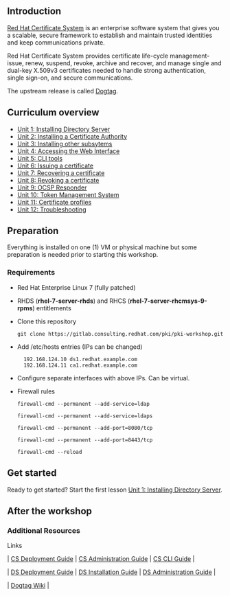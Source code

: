 ## Introduction

[Red Hat Certificate System](https://www.redhat.com/en/technologies/cloud-computing/certificate-system "Red Hat Certificate System") is an enterprise software system that gives you a scalable, secure framework to establish and maintain trusted identities and keep communications private.

Red Hat Certificate System provides certificate life-cycle management-issue, renew, suspend, revoke, archive and recover, and manage single and dual-key X.509v3 certificates needed to handle strong authentication, single sign-on, and secure communications.

The upstream release is called [Dogtag](http://www.dogtagpki.org "Dogtag PKI").

## Curriculum overview

* [Unit 1: Installing Directory Server](https://gitlab.consulting.redhat.com/pki/pki-workshop/blob/master/unit_lessons/unit_1.md)
* [Unit 2: Installing a Certificate Authority](https://gitlab.consulting.redhat.com/pki/pki-workshop/blob/master/unit_lessons/unit_2.md)
* [Unit 3: Installing other subsytems](https://gitlab.consulting.redhat.com/pki/pki-workshop/blob/master/unit_lessons/unit_3.md)
* [Unit 4: Accessing the Web Interface](https://gitlab.consulting.redhat.com/pki/pki-workshop/blob/master/unit_lessons/unit_4.md)
* [Unit 5: CLI tools](https://gitlab.consulting.redhat.com/pki/pki-workshop/blob/master/unit_lessons/unit_5.md)
* [Unit 6: Issuing a certificate](https://gitlab.consulting.redhat.com/pki/pki-workshop/blob/master/unit_lessons/unit_6.md)
* [Unit 7: Recovering a certificate](https://gitlab.consulting.redhat.com/pki/pki-workshop/blob/master/unit_lessons/unit_7.md)
* [Unit 8: Revoking a certificate](https://gitlab.consulting.redhat.com/pki/pki-workshop/blob/master/unit_lessons/unit_8.md)
* [Unit 9: OCSP Responder](https://gitlab.consulting.redhat.com/pki/pki-workshop/blob/master/unit_lessons/unit_9.md)
* [Unit 10: Token Management System](https://gitlab.consulting.redhat.com/pki/pki-workshop/blob/master/unit_lessons/unit_10.md)
* [Unit 11: Certificate profiles](https://gitlab.consulting.redhat.com/pki/pki-workshop/blob/master/unit_lessons/unit_11.md)
* [Unit 12: Troubleshooting](https://gitlab.consulting.redhat.com/pki/pki-workshop/blob/master/unit_lessons/unit_12.md)

## Preparation

Everything is installed on one (1) VM or physical machine but some preparation is needed prior to starting this workshop.

### Requirements

* Red Hat Enterprise Linux 7 (fully patched)
* RHDS (**rhel-7-server-rhds**) and RHCS (**rhel-7-server-rhcmsys-9-rpms**) entitlements
* Clone this repository

    `git clone https://gitlab.consulting.redhat.com/pki/pki-workshop.git`

* Add /etc/hosts entries (IPs can be changed)

        192.168.124.10 ds1.redhat.example.com
        192.168.124.11 ca1.redhat.example.com

* Configure separate interfaces with above IPs. Can be virtual.
* Firewall rules

    `firewall-cmd --permanent --add-service=ldap`

    `firewall-cmd --permanent --add-service=ldaps`

    `firewall-cmd --permanent --add-port=8080/tcp`

    `firewall-cmd --permanent --add-port=8443/tcp`

    `firewall-cmd --reload`

## Get started

Ready to get started? Start the first lesson [Unit 1: Installing Directory Server](https://gitlab.consulting.redhat.com/pki/pki-workshop/blob/master/unit_lessons/unit_1.md).

## After the workshop

### Additional Resources

Links

| [CS Deployment Guide](https://access.redhat.com/documentation/en-us/red_hat_certificate_system/9/html/planning_installation_and_deployment_guide/) | [CS Administration Guide](https://access.redhat.com/documentation/en-us/red_hat_certificate_system/9/html/administration_guide/) | [CS CLI Guide](https://access.redhat.com/documentation/en-us/red_hat_certificate_system/9/html/command-line_tools_guide/) |

| [DS Deployment Guide](https://access.redhat.com/documentation/en-us/red_hat_directory_server/10/html/deployment_guide/) | [DS Installation Guide](https://access.redhat.com/documentation/en-us/red_hat_directory_server/10/html/installation_guide/) | [DS Administration Guide](https://access.redhat.com/documentation/en-us/red_hat_directory_server/10/html/administration_guide/) |

| [Dogtag Wiki](http://www.dogtagpki.org/wiki/PKI_Main_Page) |

